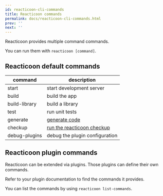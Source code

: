 ```yaml
---
id: reacticoon-cli-commands
title: Reacticoon commands
permalink: docs/reacticoon-cli-commands.html
prev: ''
next: ''
---
```


Reacticoon provides multiple command commands.

You can run them with `reacticoon [command]`.

## Reacticoon default commands

| command       | description                                            |
| ------------- | ------------------------------------------------------ |
| start         | start development server                               |
| build         | build the app                                          |
| build-library | build a library                                        |
| test          | run unit tests                                         |
| generate      | [generate code](./reacticoon-cli-generators)           |
| checkup       | [run the reacticoon checkup](./reacticoon-cli-checkup) |
| debug-plugins | debug the plugin configuration                         |

## Reacticoon plugin commands

Reacticoon can be extended via plugins. Those plugins can define their own commands.

Refer to your plugin documentation to find the commands it provides.

You can list the commands by using `reacticoon list-commands`.
